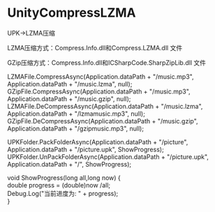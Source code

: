 # UnityCompressLZMA
UPK->LZMA压缩

LZMA压缩方式：Compress.Info.dll和Compress.LZMA.dll 文件   

GZip压缩方式：Compress.Info.dll和ICSharpCode.SharpZipLib.dll 文件

 LZMAFile.CompressAsync(Application.dataPath + "/music.mp3", Application.dataPath + "/music.lzma", null);  
 GZipFile.CompressAsync(Application.dataPath + "/music.mp3", Application.dataPath + "/music.gzip", null);  
 LZMAFile.DeCompressAsync(Application.dataPath + "/music.lzma", Application.dataPath + "/lzmamusic.mp3", null);  
 GZipFile.DeCompressAsync(Application.dataPath + "/music.gzip", Application.dataPath + "/gzipmusic.mp3", null);
 
 UPKFolder.PackFolderAsync(Application.dataPath + "/picture", Application.dataPath + "/picture.upk", ShowProgress);  
 UPKFolder.UnPackFolderAsync(Application.dataPath + "/picture.upk", Application.dataPath + "/", ShowProgress);  
 
 void ShowProgress(long all,long now)  {  
     double progress = (double)now /all;  
     Debug.Log("当前进度为: " + progress);  
}  
